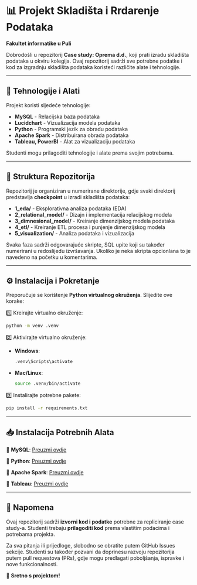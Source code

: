 # 📊 Projekt Skladišta i Rrdarenje Podataka

**Fakultet informatike u Puli**

Dobrodošli u repozitorij **Case study: Oprema d.d.**, koji prati izradu skladišta podataka u okviru kolegija. 
Ovaj repozitorij sadrži sve potrebne podatke i kod za izgradnju skladišta podataka koristeći različite alate i tehnologije.

---
## 📌 Tehnologije i Alati
Projekt koristi sljedeće tehnologije:

- **MySQL** - Relacijska baza podataka
- **Lucidchart** - Vizualizacija modela podataka
- **Python** - Programski jezik za obradu podataka
- **Apache Spark** - Distribuirana obrada podataka
- **Tableau, PowerBI** - Alat za vizualizaciju podataka

Studenti mogu prilagoditi tehnologije i alate prema svojim potrebama.

---
## 📂 Struktura Repozitorija
Repozitorij je organiziran u numerirane direktorije, gdje svaki direktorij predstavlja **checkpoint** u izradi skladišta podataka:

- **1_eda/** - Eksplorativna analiza podataka (EDA)
- **2_relational_model/** - Dizajn i implementacija relacijskog modela
- **3_dimnesional_model/** - Kreiranje dimenzijskog modela podataka
- **4_etl/** - Kreiranje ETL procesa i punjenje dimenzijskog modela
- **5_visualization/** - Analiza podataka i vizualizacija

Svaka faza sadrži odgovarajuće skripte, SQL upite koji su također numerirani u redoslijedu izvršavanja. Ukoliko je neka skripta opcionlana to je navedeno na početku u komentarima.

---
## ⚙️ Instalacija i Pokretanje
Preporučuje se korištenje **Python virtualnog okruženja**. Slijedite ove korake:

1️⃣ Kreirajte virtualno okruženje:
```sh
python -m venv .venv
```

2️⃣ Aktivirajte virtualno okruženje:
- **Windows**:
  ```sh
  .venv\Scripts\activate
  ```
- **Mac/Linux**:
  ```sh
  source .venv/bin/activate
  ```

3️⃣ Instalirajte potrebne pakete:
```sh
pip install -r requirements.txt
```

---
## 📥 Instalacija Potrebnih Alata
🔗 **MySQL**: [Preuzmi ovdje](https://www.mysql.com/downloads/)

🔗 **Python**: [Preuzmi ovdje](https://www.python.org/downloads/)

🔗 **Apache Spark**: [Preuzmi ovdje](https://spark.apache.org/downloads.html)

🔗 **Tableau**: [Preuzmi ovdje](https://www.tableau.com/products/trial)

---
## 📌 Napomena
Ovaj repozitorij sadrži **izvorni kod i podatke** potrebne za repliciranje case study-a. Studenti trebaju **prilagoditi kod** prema vlastitim podacima i potrebama projekta.

Za sva pitanja ili prijedloge, slobodno se obratite putem GitHub Issues sekcije. Studenti su također pozvani da doprinesu razvoju repozitorija putem pull requestova (PRs), gdje mogu predlagati poboljšanja, ispravke i nove funkcionalnosti.

🚀 **Sretno s projektom!**
